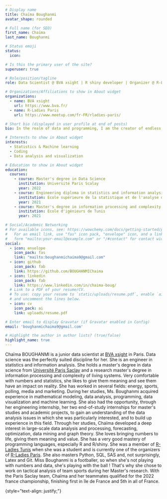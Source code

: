 ```yaml
---
# Display name
title: Chaïma Boughanmi
avatar_shape: rounded

# Full name (for SEO)
first_name: Chaïma
last_name: Boughanmi

# Status emoji
status:
  icon:

# Is this the primary user of the site?
superuser: true

# Role/position/tagline
role: Data Scientist @ BVA xsight | R shiny developer | Organizer @ R-Ladies Paris <br /> Paris France

# Organizations/Affiliations to show in About widget
organizations:
  - name: BVA xsight
    url: https://www.bva.fr/
  - name: R-Ladies Paris
    url: https://www.meetup.com/fr-FR/rladies-paris/

# Short bio (displayed in user profile at end of posts)
bio: In the realm of data and programming, I am the creator of endless possibilities.

# Interests to show in About widget
interests:
  - Statistics & Machine learning
  - Coding
  - Data analysis and visualization

# Education to show in About widget
education:
  courses:
    - course: Master's degree in Data Science
      institution: Université Paris Scalay
      year: 2022
    - course: Engineering diploma in statistics and information analysis 
      institution: Ecole supérieure de la statistique et de l'analyse de l'information
      year: 2021
    - course: Master's degree in information processing and complexity of living systems
      institution: Ecole d'igénieurs de Tunis
      year: 2021

# Social/Academic Networking
# For available icons, see: https://wowchemy.com/docs/getting-started/page-builder/#icons
#   For an email link, use "fas" icon pack, "envelope" icon, and a link in the
#   form "mailto:your-email@example.com" or "/#contact" for contact widget.
social:
  - icon: envelope
    icon_pack: fas
    link: "mailto:boughanmichaima9@gmail.com"
  - icon: github
    icon_pack: fab
    link: https://github.com/BOUGHANMIChaima
  - icon: linkedin
    icon_pack: fab
    link: https://www.linkedin.com/in/chaima-boug/
  # Link to a PDF of your resume/CV.
  # To use: copy your resume to `static/uploads/resume.pdf`, enable `ai` icons in `params.yaml`,
  # and uncomment the lines below.
  - icon: cv
    icon_pack: ai
    link: uploads/resume.pdf

# Enter email to display Gravatar (if Gravatar enabled in Config)
email: 'boughanmichaima9@gmail.com'

# Highlight the author in author lists? (true/false)
highlight_name: true
---
```


Chaïma BOUGHANMI is a junior data scientist at [BVA xsight](https://www.bva.fr/) in Paris. Data science was the perfectly suited discipline
for her. She is an engineer in statistics and information analysis.
She holds a master's degree in data science from [Université Paris Saclay](https://www.universite-paris-saclay.fr/formation/master/mathematiques-et-applications/m2-data-science-sante-assurance-et-finance) and a research master's degree in information processing and complexity of living systems.
Very comfortable with numbers and statistics, she likes to give them meaning and see them have an impact on reality.
She has worked in several fields: energy, sports, polling, media and marketing.
During her studies, Ms. Boughanmi acquired experience in mathematical modeling, data analysis, programming, data visualization and machine learning.
She also had the opportunity, through her engineering internship, her two end-of-study internships for master's studies and academic projects, to gain an understanding of the data analysis issues in which she was particularly interested, and to build up experience in this field.
Through her studies, Chaïma developed a deep interest in large-scale data analysis and processing, forecasting, optimization, data mining and graph theory.
She loves bringing numbers to life, giving them meaning and value.
She has a very good mastery of programming languages, especially
R and R/shiny. She was a member of [R-Ladies Tunis](https://www.meetup.com/rladies-tunis/) when she was a student and is currently one of the organizers of [R-Ladies Paris](https://www.meetup.com/fr-FR/rladies-paris/).
She also masters Python, SQL, SAS and, not surprisingly, Latex and Git.
Miss Boughanmi is a footballer, so when she's not playing with numbers and data, she's playing with the ball ! That's why she chose to work on tactical analysis of team sports during her Master's research.
With the Paris Saclay team, Chaïma and her teammates qualified for the 2022 france championship, finishing first in île de France and 5th in all of France.

{style="text-align: justify;"}

